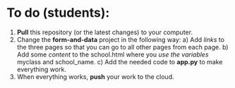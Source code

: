 # To do (students): 
1. **Pull** this repository (or the latest changes) to your computer. 
3. Change the **form-and-data** project in the following way:
a) Add *links* to the three pages so that you can go to all other pages from each page.
b) Add some *content* to the school.html where you *use the variables* myclass and school_name.
c) Add the needed code to **app.py** to make everything work.
4. When everything works, **push** your work to the cloud.
